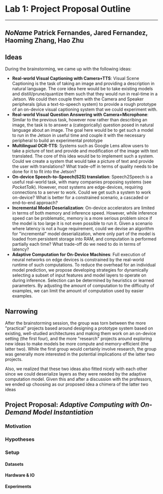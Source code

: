 # Lab 1: Project Proposal Outline
---

*NoName*
Patrick Fernandes, Jared Fernandez, Haoming Zhang, Hao Zhu
---


## Ideas

During the brainstorming, we came up with the following ideas:

* **Real-world Visual Captioning with Camera+TTS**: 
Visual Scene Captioning is the task of taking an image and providing a description in natural language. The core idea here would be to take existing models and distill/prune/quantize them such that they would run in real-time in a Jetson. We could then couple them with the Camera and Speaker peripherals (plus a text-to-speech system) to provide a rough prototype of an on-device visual captioning system that we could experiment with.
* **Real-world Visual Question Answering with Camera+Microphone**:
Similar to the previous task, however now rather than describing an image, the task is to answer a (categorically) question posed in natural language about an image. The goal here would be to get such a model to run in the Jetson in useful time and couple it with the necessary peripheral to build an experimental prototype
* **Multilingual OCR-TTS**: Systems such as Google Lens allow users to take a picture of text and provide and modification of the image with text translated. The core of this idea would be to implement such a system. Could we create a system that would take a picture of text and provide the user with translations? What trade-off in terms of quality needs to be done for it to fit into the Jetson? 
* **On-device Speech-to-Speech(S2S) translation**: Speech2Speech is a useful real-world task, with many companies proposing systems (see *PocketTalk*). However, most systems are edge-devices, requiring connections to a server to work. Could we get such a system to work on-device? What is better for a constrained scenario, a cascaded or end-to-end approach? 
* **Incremental Model Deserialization**: On-device accelerators are limited in terms of both memory and inference speed. However, while inference speed can be problematic, memory is a more serious problem since if the model is too large it is not even possible to run it. Given a scenario where latency is not a huge requirement, could we devise an algorithm for "incremental" model deserialization, where only part of the model is loaded from persistent storage into RAM, and computation is performed partially each time? What trade-off do we need to do in terms of latency?
* **Adaptive Computation for On-Device Machines**: Full execution of neural networks on edge devices is constrained by the real-world runtime of such computations. To reduce the overhead for an individual model prediction, we propose developing strategies for dynamically selecting a subset of input features and model layers to operate on during inference. Selection can be determined by heuristics or learned parameters. By adjusting the amount of computation to the difficulty of examples, we can limit the amount of computation used by easier examples.


## Narrowing

After the brainstorming session, the group was torn between the more "practical" projects based around designing a prototype system based on existing, well-studied architectures and making them work on an on-device setting (the first four), and the more "research" projects around exploring new ideas to make models be more compute and memory-efficient (the latter two).
While the first group would certainly involve research, the group was generally more interested in the potential implications of the latter two projects. 

Also, we realized that these two ideas also fitted nicely with each other since we could deserialize layers as they were needed by the adaptive computation model. Given this and after a discussion with the professors, we ended up choosing as our proposed idea a chimera of the latter two ideas


## Project Proposal: *Adaptive Computing with On-Demand Model Instantiation*



### Motivation

### Hypotheses

### Setup

#### Datasets

#### Hardware & IO

#### Experiments
